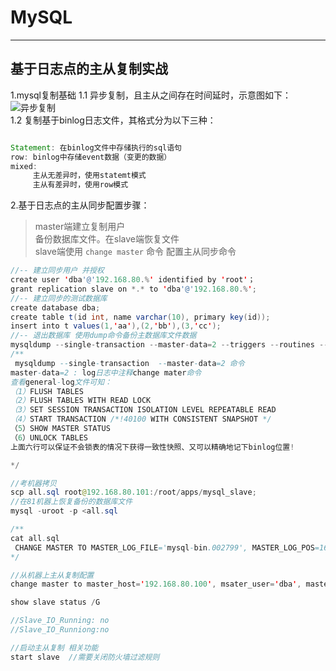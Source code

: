 # MySQL
----


## 基于日志点的主从复制实战 ##

1.mysql复制基础
1.1 异步复制，且主从之间存在时间延时，示意图如下：
![异步复制](https://i.imgur.com/6gZtMpd.jpg)  
1.2 复制基于binlog日志文件，其格式分为以下三种：
``` java

Statement: 在binlog文件中存储执行的sql语句
row: binlog中存储event数据（变更的数据）
mixed:
	 主从无差异时，使用statemt模式
	 主从有差异时，使用row模式

```

2.基于日志点的主从同步配置步骤：
>master端建立复制用户  
>备份数据库文件。在slave端恢复文件  
>slave端使用 `change master` 命令 配置主从同步命令  

``` java
//-- 建立同步用户 并授权
create user 'dba'@'192.168.80.%' identified by 'root'；
grant replication slave on *.* to 'dba'@'192.168.80.%';
//-- 建立同步的测试数据库
create database dba;
create table t(id int, name varchar(10), primary key(id));
insert into t values(1,'aa'),(2,'bb'),(3,'cc');
//-- 退出数据库 使用dump命令备份主数据库文件数据
mysqldump --single-transaction --master-data=2 --triggers --routines --all-databases -uroot -p  > all.sql
/**
 mysqldump --single-transaction  --master-data=2 命令
master-data=2 : log日志中注释change mater命令
查看general-log文件可知：
（1）FLUSH TABLES
（2）FLUSH TABLES WITH READ LOCK
（3）SET SESSION TRANSACTION ISOLATION LEVEL REPEATABLE READ
（4）START TRANSACTION /*!40100 WITH CONSISTENT SNAPSHOT */
（5）SHOW MASTER STATUS
（6）UNLOCK TABLES
上面六行可以保证不会锁表的情况下获得一致性快照、又可以精确地记下binlog位置!

*/

//考机器拷贝
scp all.sql root@192.168.80.101:/root/apps/mysql_slave;
//在81机器上恢复备份的数据库文件
mysql -uroot -p <all.sql

/**
cat all.sql
 CHANGE MASTER TO MASTER_LOG_FILE='mysql-bin.002799', MASTER_LOG_POS=1687;
*/

//从机器上主从复制配置
change master to master_host='192.168.80.100', msater_user='dba', master_password='123456', msater_log_file='mysql-bin.002799', master_log_pos='1687';

show slave status /G

//Slave_IO_Running: no
//Slave_IO_Runniong:no

//启动主从复制 相关功能
start slave  //需要关闭防火墙过滤规则
```
